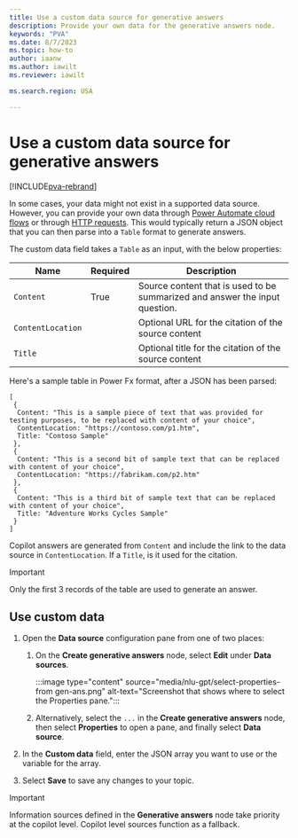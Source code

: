 ```yaml
---
title: Use a custom data source for generative answers
description: Provide your own data for the generative answers node.
keywords: "PVA"
ms.date: 8/7/2023
ms.topic: how-to
author: iaanw
ms.author: iawilt
ms.reviewer: iawilt

ms.search.region: USA

---
```


# Use a custom data source for generative answers

[!INCLUDE[pva-rebrand](includes/pva-rebrand.md)]

In some cases, your data might not exist in a supported data source. However, you can provide your own data through [Power Automate cloud flows](/microsoft-copilot-studio/nlu-generative-answers-custom-data) or through [HTTP requests](/microsoft-copilot-studio/authoring-http-node). This would typically return a JSON object that you can then parse into a `Table` format to generate answers.

The custom data field takes a `Table` as an input, with the below properties:

| Name   | Required | Description |
|----------|-----------|------------|
| `Content` | True | Source content that is used to be summarized and answer the input question. |
| `ContentLocation` |   | Optional URL for the citation of the source content |
| `Title` |   | Optional title for the citation of the source content |

Here's a sample table in Power Fx format, after a JSON has been parsed:

```powerapps-dot
[
 {
  Content: "This is a sample piece of text that was provided for testing purposes, to be replaced with content of your choice",
  ContentLocation: "https://contoso.com/p1.htm",
  Title: "Contoso Sample"
 },
 {
  Content: "This is a second bit of sample text that can be replaced with content of your choice",
  ContentLocation: "https://fabrikam.com/p2.htm"
 },
 {
  Content: "This is a third bit of sample text that can be replaced with content of your choice",
  Title: "Adventure Works Cycles Sample"
 }
]
```

Copilot answers are generated from `Content` and include the link to the data source in `ContentLocation`. If a `Title`, is it used for the citation.

> [!IMPORTANT]
> Only the first 3 records of the table are used to generate an answer.

## Use custom data

1. Open the **Data source** configuration pane from one of two places:

   1. On the **Create generative answers** node, select **Edit** under **Data sources**.

      :::image type="content" source="media/nlu-gpt/select-properties-from gen-ans.png" alt-text="Screenshot that shows where to select the Properties pane.":::

   1. Alternatively, select the `...` in the **Create generative answers** node, then select **Properties** to open a pane, and finally select **Data source**.

1. In the **Custom data** field, enter the JSON array you want to use or the variable for the array.

1. Select **Save** to save any changes to your topic.

> [!IMPORTANT]
> Information sources defined in the **Generative answers** node take priority at the copilot level. Copilot level sources function as a fallback.
